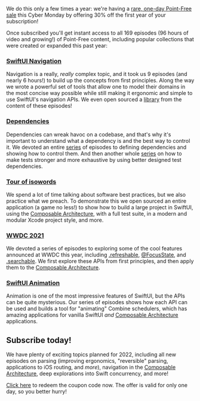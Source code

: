 We do this only a few times a year: we're having a [rare, one-day Point-Free sale](/discounts/cyber-monday-2021) this Cyber Monday by offering 30% off the first year of your subscription!

Once subscribed you'll get instant access to all 169 episodes (96 hours of video and growing!) of Point-Free content, including popular collections that were created or expanded this past year:

### [SwiftUI Navigation](/collections/swiftui/navigation)

Navigation is a really, _really_ complex topic, and it took us 9 episodes (and nearly 6 hours!) to build up the concepts from first principles. Along the way we wrote a powerful set of tools that allow one to model their domains in the most concise way possible while still making it ergonomic and simple to use SwiftUI's navigation APIs. We even open sourced a [library](https://github.com/pointfreeco/swiftui-navigation) from the content of these episodes!

### [Dependencies](/collections/dependencies)

Dependencies can wreak havoc on a codebase, and that's why it's important to understand what a dependency is and the best way to control it. We devoted an entire [series](/collections/dependencies/designing-dependencies) of episodes to defining dependencies and showing how to control them. And then another whole [series](/collections/dependencies/better-test-dependencies) on how to make tests stronger and more exhaustive by using better designed test dependencies.

### [Tour of isowords](https://www.pointfree.co/collections/tours/isowords)

We spend a lot of time talking about software best practices, but we also practice what we preach. To demonstrate this we open sourced an entire application (a game no less!) to show how to build a large project in SwiftUI, using the [Composable Architecture](https://github.com/pointfreeco/swift-composable-architecture), with a full test suite, in a modern and modular Xcode project style, and more.

### [WWDC 2021](/collections/wwdc)

We devoted a series of episodes to exploring some of the cool features announced at WWDC this year, including [.refreshable](/collections/wwdc/wwdc-2021/ep153-async-refreshable-swiftui),  [@FocusState](/collections/wwdc/wwdc-2021/ep155-swiftui-focus-state), and [.searchable](/collections/wwdc/wwdc-2021/ep156-searchable-swiftui-part-1). We first explore these APIs from first principles, and then apply them to the [Composable Architecture](https://github.com/pointfreeco/swift-composable-architecture).

### [SwiftUI Animation](/collections/swiftui/animations)

Animation is one of the most impressive features of SwiftUI, but the APIs can be quite mysterious. Our series of episodes shows how each API can be used and builds a tool for "animating" Combine schedulers, which has amazing applications for vanilla SwiftUI _and_ [Composable Architecture](https://github.com/pointfreeco/swift-composable-architecture) applications.

## Subscribe today!

We have plenty of exciting topics planned for 2022, including all new episodes on parsing (improving ergonomics, "reversible" parsing, applications to iOS routing, and _more_), navigation in the [Composable Architecture](https://github.com/pointfreeco/swift-composable-architecture), deep explorations into Swift concurrency, and more!

[Click here](/discounts/cyber-monday-2021) to redeem the coupon code now. The offer is valid for only one day, so you better hurry!
